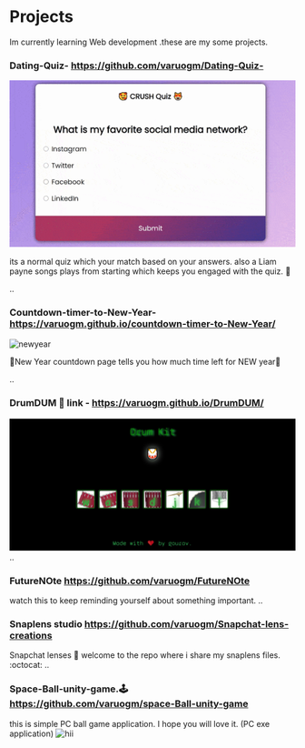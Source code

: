 # Projects

Im currently learning Web development .these are my some projects.


### Dating-Quiz- https://github.com/varuogm/Dating-Quiz-

![](https://github.com/varuogm/Dating-Quiz-/blob/main/ezgif.com-gif-maker.gif)

its a normal quiz which your match based on your answers. also a Liam payne songs plays from starting which keeps you engaged with the quiz. 🤗

..

### Countdown-timer-to-New-Year- https://varuogm.github.io/countdown-timer-to-New-Year/

![newyear](https://github.com/varuogm/countdown-timer-to-New-Year/blob/main/newyear.jpg)

🥳New Year countdown page tells you how much time left for NEW year🎉

..

### DrumDUM 🥁  link - https://varuogm.github.io/DrumDUM/

![hii](https://github.com/varuogm/DrumDUM/blob/main/sastaDrum.jpg)
..


### FutureNOte https://github.com/varuogm/FutureNOte
watch this to keep reminding yourself about something important.
..


### Snaplens studio  https://github.com/varuogm/Snapchat-lens-creations
Snapchat lenses 👯
welcome to the repo where i share my snaplens files. :octocat:
..


### Space-Ball-unity-game.🕹️ https://github.com/varuogm/space-Ball-unity-game

this is simple PC ball game application. I hope you will love it. (PC exe application)
![hii](https://github.com/varuogm/space-Ball-unity-game/blob/master/snip2.jpg)

